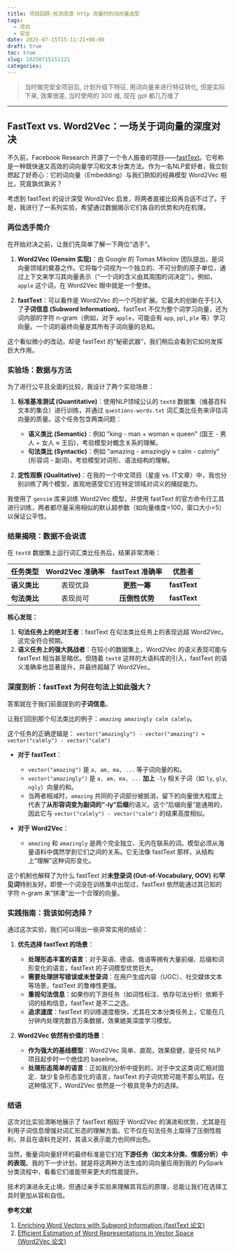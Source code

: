 ```yaml
---
title: 项目回顾-检测恶意 http 流量时的词向量选型
tags:
  - 项目
  - 安全
date: 2025-07-15T15:11:21+08:00
draft: true
toc: true
slug: 20250715151121
categories:
---
```

>  当时做完安全项目后, 计划升级下特征, 用词向量来进行特征转化, 但是实际下来, 效果很差, 当时使用的 300 维, 现在 gpt 都几万维了
---

## FastText vs. Word2Vec：一场关于词向量的深度对决

不久前，Facebook Research 开源了一个令人振奋的项目——[fastText](https://github.com/facebookresearch/fastText)。它号称是一种既快速又高效的词向量学习和文本分类方法。作为一名NLP爱好者，我立刻燃起了好奇心：它的词向量（Embedding）与我们熟知的经典模型 Word2Vec 相比，究竟孰优孰劣？

考虑到 fastText 的设计深受 Word2Vec 启发，将两者直接比较再合适不过了。于是，我进行了一系列实验，希望通过数据揭示它们各自的优势和内在机理。

### 两位选手简介

在开始对决之前，让我们先简单了解一下两位“选手”。

1.  **Word2Vec (Gensim 实现)**：由 Google 的 Tomas Mikolov 团队提出，是词向量领域的奠基之作。它将每个词视为一个独立的、不可分割的原子单位，通过上下文来学习其向量表示（“一个词的含义由其周围的词决定”）。例如，`apple` 这个词，在 Word2Vec 眼中就是一个整体。

2.  **fastText**：可以看作是 Word2Vec 的一个巧妙扩展。它最大的创新在于引入了**子词信息 (Subword Information)**。fastText 不仅为整个词学习向量，还为词内部的字符 n-gram（例如，对于 `apple`，可能会有 `app`, `ppl`, `ple` 等）学习向量。一个词的最终向量是其所有子词向量的总和。

这个看似微小的改动，却是 fastText 的“秘密武器”，我们稍后会看到它如何发挥巨大作用。

### 实验场：数据与方法

为了进行公平且全面的比较，我设计了两个实验场景：

1.  **标准基准测试 (Quantitative)**：使用NLP领域公认的 `text8` 数据集（维基百科文本的集合）进行训练，并通过 `questions-words.txt` 词汇类比任务来评估词向量的质量。这个任务包含两类问题：
    *   **语义类比 (Semantic)**：例如 "king - man + woman ≈ queen" (国王 - 男人 + 女人 ≈ 王后)，考验模型对概念关系的理解。
    *   **句法类比 (Syntactic)**：例如 "amazing - amazingly ≈ calm - calmly" (形容词 - 副词)，考验模型对词形、语法结构的理解。

2.  **定性观察 (Qualitative)**：在我的一个中文项目（星座 vs. IT文章）中，我也分别训练了两个模型，直观地感受它们在特定领域对词义的捕捉能力。

我使用了 `gensim` 库来训练 Word2Vec 模型，并使用 fastText 的官方命令行工具进行训练，两者都尽量采用相似的默认超参数（如向量维度=100，窗口大小=5）以保证公平性。

### 结果揭晓：数据不会说谎

在 `text8` 数据集上运行词汇类比任务后，结果非常清晰：

| 任务类型 | Word2Vec 准确率 | fastText 准确率 | 优胜者 |
| :--- | :---: | :---: | :---: |
| **语义类比** | 表现优异 | **更胜一筹** | **fastText** |
| **句法类比** | 表现尚可 | **压倒性优势** | **fastText** |

**核心发现：**

1.  **句法任务上的绝对王者**：fastText 在句法类比任务上的表现远超 Word2Vec。这完全符合预期。
2.  **语义任务上的强大挑战者**：在较小的数据集上，Word2Vec 的语义表现可能与 fastText 相当甚至略优。但随着 `text8` 这样的大语料库的引入，fastText 的语义准确率也显著提升，并最终超越了 Word2Vec。

### 深度剖析：fastText 为何在句法上如此强大？

答案就在于我们前面提到的**子词信息**。

让我们回到那个句法类比的例子：`amazing amazingly calm calmly`。

这个任务的正确逻辑是：
`vector("amazingly") - vector("amazing") ≈ vector("calmly") - vector("calm")`

*   **对于 fastText**：
    *   `vector("amazing")` 是 `a, am, ma, ...` 等子词向量的和。
    *   `vector("amazingly")` 是 `a, am, ma, ...` **加上** `-ly` 相关子词（如 `ly`, `gly`, `ngly`）向量的和。
    *   当两者相减时，`amazing` 共同的子词部分被抵消，留下的向量很大程度上代表了**从形容词变为副词的“-ly”后缀**的语义。这个“后缀向量”是通用的，因此它与 `vector("calmly") - vector("calm")` 的结果高度相似。

*   **对于 Word2Vec**：
    *   `amazing` 和 `amazingly` 是两个完全独立、无内在联系的词。模型必须从海量语料中偶然学到它们之间的关系。它无法像 fastText 那样，从结构上“理解”这种词形变化。

这个机制也解释了为什么 fastText 对**未登录词 (Out-of-Vocabulary, OOV)** 和**罕见词**特别友好。即使一个词没在训练集中出现过，fastText 依然能通过其已知的字符 n-gram 来“拼凑”出一个合理的向量。

### 实践指南：我该如何选择？

通过这次实验，我们可以得出一些非常实用的结论：

1.  **优先选择 fastText 的场景**：
    *   **处理形态丰富的语言**：对于英语、德语、俄语等拥有大量前缀、后缀和词形变化的语言，fastText 的子词模型优势巨大。
    *   **需要处理拼写错误或未登录词**：在用户生成内容（UGC）、社交媒体文本等场景，fastText 的鲁棒性更强。
    *   **重视句法信息**：如果你的下游任务（如词性标注、依存句法分析）依赖于词的结构信息，fastText 是不二之选。
    *   **追求速度**：fastText 的训练速度极快，尤其在文本分类任务上，它能在几分钟内处理完数百万条数据，效果媲美深度学习模型。

2.  **Word2Vec 依然有价值的场景**：
    *   **作为强大的基线模型**：Word2Vec 简单、直观，效果稳健，是任何 NLP 项目起步时一个绝佳的 baseline。
    *   **处理形态简单的语言**：正如我的分析中提到的，对于中文这类词汇相对固定、缺少复杂形态变化的语言，fastText 的子词优势可能不那么明显。在这种情况下，Word2Vec 依然是一个极具竞争力的选择。

### 结语

这次对比实验清晰地展示了 fastText 相较于 Word2Vec 的演进和优势，尤其是在利用子词信息增强对词汇形态的理解方面。它不仅在句法任务上取得了压倒性胜利，并且在语料充足时，其语义表示能力也同样出色。

当然，衡量词向量好坏的最终标准是它们在**下游任务（如文本分类、情感分析）中的表现**。我的下一步计划，就是将这两种方法生成的词向量应用到我的 PySpark 分类流程中，看看它们谁能带来更大的性能提升。

技术的演进永无止境，但通过亲手实验来理解其背后的原理，总能让我们在选择工具时更加从容和自信。

**参考文献**
1.  [Enriching Word Vectors with Subword Information (fastText 论文)](https://arxiv.org/pdf/1607.04606v1.pdf)
2.  [Efficient Estimation of Word Representations in Vector Space (Word2Vec 论文)](https://arxiv.org/pdf/1301.3781v3.pdf)
<!--more-->